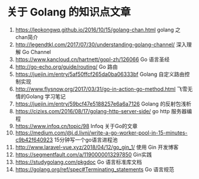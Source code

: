 # 关于 Golang 的知识点文章

1. https://leokongwq.github.io/2016/10/15/golang-chan.html  golang 之 chan简介
2. http://legendtkl.com/2017/07/30/understanding-golang-channel/  深入理解 Go Channel
3. https://www.kancloud.cn/hartnett/gopl-zh/126066   Go 语言圣经
4. http://go-echo.org/guide/routing/   Go 路由
5. https://juejin.im/entry/5af50ffcf265da0ba06333bf  Golang 自定义路由控制实现
6. http://www.flysnow.org/2017/03/31/go-in-action-go-method.html  飞雪无情的Golang 学习笔记
7. https://juejin.im/entry/59bcf47e5188257e6a6a7126 Golang 的反射包浅析
8. https://cizixs.com/2016/08/17/golang-http-server-side/   go http 服务器编程
9. https://www.infoq.cn/topic/98   Infoq 关于Go的文章
10. https://medium.com/@j.d.livni/write-a-go-worker-pool-in-15-minutes-c9b42f640923   15分钟写一个go语言进程池
11. http://www.laravel-vue.xyz/2018/04/12/go_gin_1/  使用 Gin 开发博客
12. https://segmentfault.com/a/1190000013297850  Gin实践
13. https://studygolang.com/pkgdoc  Go 语言标准库文档
14. https://golang.org/ref/spec#Terminating_statements  Go 语言规范
